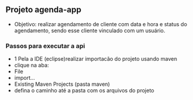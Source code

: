 ## Projeto agenda-app
- Objetivo: realizar agendamento de cliente com data e hora e status do agendamento, sendo esse cliente vinculado com um 
usuário.

### Passos para executar a api

- 1 Pela a IDE (eclipse)realizar importacão do projeto usando maven
- clique na aba: 
- File  
- import...
- Existing Maven Projects (pasta maven)
- defina o caminho até a pasta com os arquivos do projeto 






